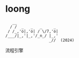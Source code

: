 # loong

``` logo
   __
  / /  _   _   _     _
 / /_,'o|,'o| / \/7,'o|
/___/|_,'|_,'/_n_/ |_,'
                   _//  (2024)
```
流程引擎

